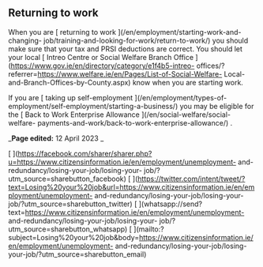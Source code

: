 ##  Returning to work

When you are [ returning to work ](/en/employment/starting-work-and-changing-
job/training-and-looking-for-work/return-to-work/) you should make sure that
your tax and PRSI deductions are correct. You should let your local [ Intreo
Centre or Social Welfare Branch Office
](https://www.gov.ie/en/directory/category/e1f4b5-intreo-
offices/?referrer=https://www.welfare.ie/en/Pages/List-of-Social-Welfare-
Local-and-Branch-Offices-by-County.aspx) know when you are starting work.

If you are [ taking up self-employment ](/en/employment/types-of-
employment/self-employment/starting-a-business/) you may be eligible for the [
Back to Work Enterprise Allowance ](/en/social-welfare/social-welfare-
payments-and-work/back-to-work-enterprise-allowance/) .

_**Page edited:** 12 April 2023 _

[
](https://facebook.com/sharer/sharer.php?u=https://www.citizensinformation.ie/en/employment/unemployment-
and-redundancy/losing-your-job/losing-your-
job/?utm_source=sharebutton_facebook) [
](https://twitter.com/intent/tweet/?text=Losing%20your%20job&url=https://www.citizensinformation.ie/en/employment/unemployment-
and-redundancy/losing-your-job/losing-your-
job/?utm_source=sharebutton_twitter) [
](whatsapp://send?text=https://www.citizensinformation.ie/en/employment/unemployment-
and-redundancy/losing-your-job/losing-your-
job/?utm_source=sharebutton_whatsapp) [
](mailto:?subject=Losing%20your%20job&body=https://www.citizensinformation.ie/en/employment/unemployment-
and-redundancy/losing-your-job/losing-your-job/?utm_source=sharebutton_email)
[ ](javascript:void\(0\))
